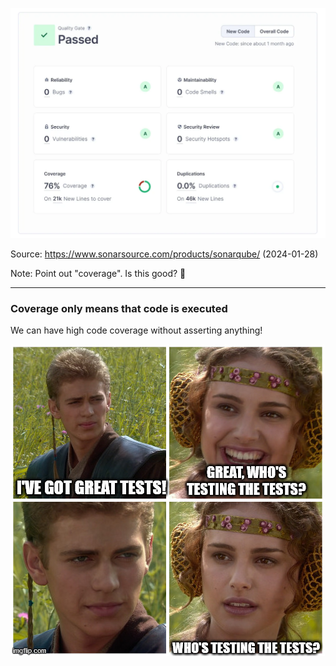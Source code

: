 ![SonarQube quality gate](/img/sonarqube-coverage.png)
<!-- .element: class="stretch" -->

Source: https://www.sonarsource.com/products/sonarqube/ (2024-01-28)
<!-- .element: class="attribution" -->

Note: Point out "coverage". Is this good? 🧦

---

<!--.slide: data-corporate-style="fancy2" -->

<div class="r-hstack items-stretch items-center items-equal items-gap">
<div>

### Coverage only means that code is executed

We can have high code coverage without asserting anything!

</div>

![Who's testing the tests?](/img/whos-testing-the-tests-meme.jpg)

</div>
